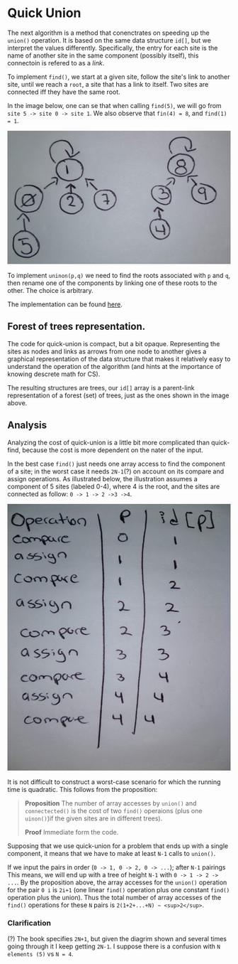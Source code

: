 # Quick Union

The next algorithm is a method that conenctrates on speeding up the `union()` operation. It is based on the same data structure `id[]`, but we interpret the values differently. Specifically, the entry for each site is the name of another site in the same component (possibly itself), this connectoin is refered to as a *link*.

To implement `find()`, we start at a given site, follow the site's link to another site, until we reach a `root`, a site that has a link to itself. Two sites are connected iff they have the same root.

In the image below, one can se that when calling `find(5)`, we will go from `site 5 -> site 0 -> site 1`.
We also observe that `fin(4) = 8`, and `find(1) = 1`.

<img src="https://github.com/Nerdrigo/algorithms/blob/master/1_dynamic_connectivity/images/1_quick_union_graph.jpg" width="600" height="300">

To implement `uninon(p,q)` we need to find the roots associated with `p` and `q`, then rename one of the components by linking one of these roots to the other. The choice is arbitrary.

The implementation can be found [here]().

## Forest of trees representation.

The code for quick-union is compact, but a bit opaque. Representing the sites as nodes and links as arrows from one node to another gives a graphical representation of the data structure that makes it relatively easy to understand the operation of the algorithm (and hints at the importance of knowing descrete math for CS).

The resulting structures are trees, our `id[]` array is a parent-link representation of a forest (set) of trees, just as the ones shown in the image above.

## Analysis

Analyzing the cost of quick-union is a little bit more complicated than quick-find, because the cost is more dependent on the nater of the input.

In the best case `find()` just needs one array access to find the component of a site; in the worst case it needs `2N-1`(?) on account on its compare and assign operations. As illustrated below, the illustration assumes a component of 5 sites (labeled 0-4), where 4 is the root, and the sites are connected as follow: `0 -> 1 -> 2 ->3 ->4`.

<img src="https://github.com/Nerdrigo/algorithms/blob/master/1_dynamic_connectivity/images/2_quick_union_analysis.jpg" width="600" height="600">

It is not difficult to construct a worst-case scenario for which the running time is quadratic. This follows from the proposition:

>**Proposition** The number of array accesses by `union()` and `connectected()` is the cost of two `find()` operaions (plus one `uinon()`)if the given sites are in different trees).
>
>**Proof** Immediate form the code.

Supposing that we use quick-union for a problem that ends up with a single component, it means that we have to make at least `N-1` calls to `union()`.

If we input the pairs in order (`0 -> 1, 0 -> 2, 0 -> ...`); after `N-1` pairings This means, we will end up with a tree of height `N-1` with `0 -> 1 -> 2 -> ...`. By the proposition above, the array accesses for the `union()` operation for the pair `0 i` is `2i+1` (one linear `find()` operation plus one constant `find()` operation plus the union). Thus the total number of array accesses of the `find()` operations for these `N` pairs is `2(1+2+...+N) ~ <sup>2</sup>`.

### Clarification
(?) The book specifies `2N+1`, but given the diagrim shown and several times going through it I keep getting `2N-1`. I suppose there is a confusion with `N elements (5)` vs `N = 4`.
